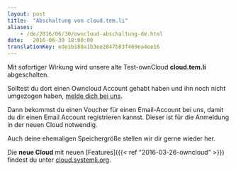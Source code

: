 ```yaml
---
layout: post 
title:  "Abschaltung von cloud.tem.li"
aliases: 
    - /de/2016/06/30/owncloud-abschaltung-de.html
date:   2016-06-30 18:00:00
translationKey: ede1b180a1b3ee2847b83f469ea4ee16
---
```

Mit sofortiger Wirkung wird unsere alte Test-ownCloud **cloud.tem.li** abgeschalten.

Solltest du dort einen Owncloud Account gehabt haben und ihn noch nicht umgezogen haben, 
[melde dich bei uns](mailto:support@systemli.org).  

Dann bekommst du einen Voucher für einen Email-Account bei uns, damit du dir einen Email Account registrieren kannst. 
Dieser ist für die Anmeldung in der neuen Cloud notwendig.
 
Auch deine ehemaligen Speichergröße stellen wir dir gerne wieder her.

Die **neue Cloud** mit neuen [Features]({{< ref "2016-03-26-owncloud" >}}) findest du unter 
[cloud.systemli.org](https://cloud.systemli.org).
